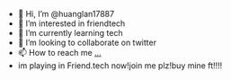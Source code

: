 - 👋 Hi, I’m @huanglan17887
- 👀 I’m interested in friendtech
- 🌱 I’m currently learning tech
- 💞️ I’m looking to collaborate on twitter
- 📫 How to reach me [...](https://twitter.com/Milerbtc)
- im playing in Friend.tech now!join me plz!buy mine ft!!!!

<!---
huanglan17887/huanglan17887 is a ✨ special ✨ repository because its `README.md` (this file) appears on your GitHub profile.
You can click the Preview link to take a look at your changes.
--->
